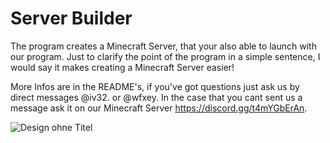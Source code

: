 # Server Builder


The program creates a Minecraft Server, that your also able to launch with our program. 
Just to clarify the point of the program in a simple sentence, I would say it makes creating a Minecraft Server easier!

More Infos are in the README's, if you've got questions just ask us by direct messages @iv32. or @wfxey. In the case that you cant sent us a message ask it on our Minecraft Server https://discord.gg/t4mYGbErAn.

![Design ohne Titel](https://github.com/Ivole32/Mc-Server-Builder/assets/158351052/075bf327-967d-4b6f-bedd-61521d96a723)

